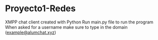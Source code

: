 # Proyecto1-Redes
XMPP chat client created with Python
Run main.py file to run the program
When asked for a username make sure to type in the domain (example@alumchat.xyz)
